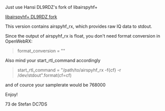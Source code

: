 Just use Hansi DL9RDZ's fork of libairspyhf+

[libairspyhf+ DL9RDZ fork](https://github.com/dl9rdz/airspyhf)

This version contains airspyhf_rx, which provides raw IQ data to stdout.

Since the output of airspyhf_rx is float, you don't need format conversion in OpenWebRX:

> format_conversion = ""

Also mind your start_rtl_command accordingly

> start_rtl_command = "/path/to/airspyhf_rx -f{cf} -r /dev/stdout".format(cf=cf)

and of cource your samplerate would be 768000

Enjoy!

73 de Stefan DC7DS
